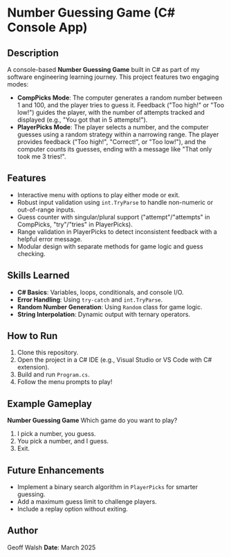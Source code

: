 # Number Guessing Game (C# Console App)

## Description
A console-based **Number Guessing Game** built in C# as part of my software engineering learning journey. This project features two engaging modes:

- **CompPicks Mode**: The computer generates a random number between 1 and 100, and the player tries to guess it. Feedback ("Too high!" or "Too low!") guides the player, with the number of attempts tracked and displayed (e.g., "You got that in 5 attempts!").
- **PlayerPicks Mode**: The player selects a number, and the computer guesses using a random strategy within a narrowing range. The player provides feedback ("Too high!", "Correct!", or "Too low!"), and the computer counts its guesses, ending with a message like "That only took me 3 tries!".

## Features
- Interactive menu with options to play either mode or exit.
- Robust input validation using `int.TryParse` to handle non-numeric or out-of-range inputs.
- Guess counter with singular/plural support ("attempt"/"attempts" in CompPicks, "try"/"tries" in PlayerPicks).
- Range validation in PlayerPicks to detect inconsistent feedback with a helpful error message.
- Modular design with separate methods for game logic and guess checking.

## Skills Learned
- **C# Basics**: Variables, loops, conditionals, and console I/O.
- **Error Handling**: Using `try-catch` and `int.TryParse`.
- **Random Number Generation**: Using `Random` class for game logic.
- **String Interpolation**: Dynamic output with ternary operators.

## How to Run
1. Clone this repository.
2. Open the project in a C# IDE (e.g., Visual Studio or VS Code with C# extension).
3. Build and run `Program.cs`.
4. Follow the menu prompts to play!

## Example Gameplay
**Number Guessing Game**
Which game do you want to play?
1. I pick a number, you guess.
2. You pick a number, and I guess.
3. Exit.

## Future Enhancements
- Implement a binary search algorithm in `PlayerPicks` for smarter guessing.
- Add a maximum guess limit to challenge players.
- Include a replay option without exiting.

## Author
Geoff Walsh
**Date**: March 2025
